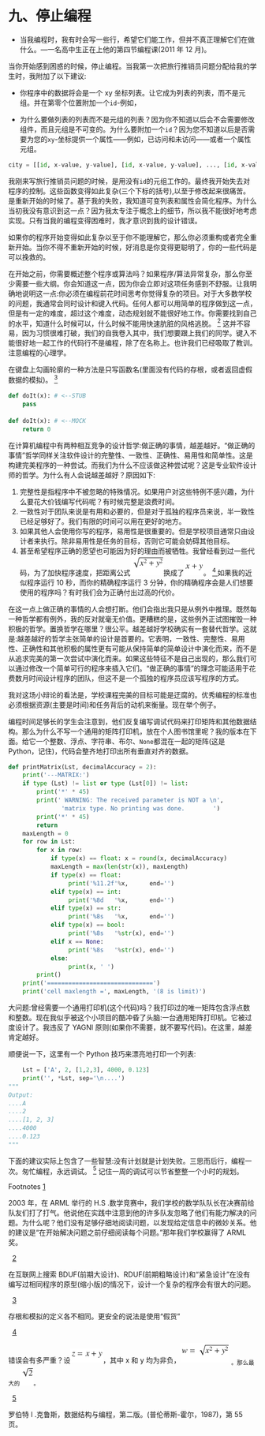 # 九、停止编程

*   当我编程时，我有时会写一些行，希望它们能工作，但并不真正理解它们在做什么。—一名高中生正在上他的第四节编程课(2011 年 12 月)。

当你开始感到困惑的时候，停止编程。当我第一次把旅行推销员问题分配给我的学生时，我附加了以下建议:

*   你程序中的数据将会是一个 xy 坐标列表。让它成为列表的列表，而不是元组。并在第零个位置附加一个`id`-例如，

*   为什么要做列表的列表而不是元组的列表？因为你不知道以后会不会需要修改组件，而且元组是不可变的。为什么要附加一个`id`？因为您不知道以后是否需要为您的`xy`-坐标提供一个属性——例如，已访问和未访问——或者一个属性元组。

```py
city = [[id, x-value, y-value], [id, x-value, y-value], ..., [id, x-value, y-value]]

```

我刚来写旅行推销员问题的时候，是用没有`id`的元组工作的。最终我开始失去对程序的控制。这些函数变得如此复杂(三个下标的括号),以至于修改起来很痛苦。是重新开始的时候了。基于我的失败，我知道可变列表和属性会简化程序。为什么当初我没有意识到这一点？因为我太专注于概念上的细节，所以我不能很好地考虑实现。只有当我的编程变得困难时，我才意识到我的设计错误。

如果你的程序开始变得如此复杂以至于你不能理解它，那么你必须重构或者完全重新开始。当你不得不重新开始的时候，好消息是你变得更聪明了，你的一些代码是可以挽救的。

在开始之前，你需要概述整个程序或算法吗？如果程序/算法异常复杂，那么你至少需要一些大纲。你会知道这一点，因为你会立即对这项任务感到不舒服。让我明确地说明这一点:你必须在编程前花时间思考你觉得复杂的项目。对于大多数学校的问题，我通常会同时设计和键入代码。任何人都可以用简单的程序做到这一点，但是有一定的难度，超过这个难度，动态规划就不能很好地工作。你需要找到自己的水平，知道什么时候可以，什么时候不能用快速肮脏的风格逃脱。 [<sup>2</sup>](#Fn2) 这并不容易，因为习惯很难打破，我们的自我卷入其中，我们想要跟上我们的同学。键入不能很好地一起工作的代码行不是编程，除了在名称上。也许我们已经吸取了教训。注意编程的心理学。

在键盘上勾画轮廓的一种方法是只写函数名(里面没有代码的存根，或者返回虚假数据的模拟)。 [<sup>3</sup>](#Fn3)

```py
def doIt(x): # <--STUB
    pass

def doIt(x): # <--MOCK
    return 0

```

在计算机编程中有两种相互竞争的设计哲学:做正确的事情，越差越好。“做正确的事情”哲学同样关注软件设计的完整性、一致性、正确性、易用性和简单性。这是构建完美程序的一种尝试。而我们为什么不应该做这种尝试呢？这是专业软件设计师的哲学。为什么有人会说越差越好？原因如下:

1.  完整性是指程序中不被忽略的特殊情况。如果用户对这些特例不感兴趣，为什么要花大价钱编写代码呢？有时候完整是浪费时间。
2.  一致性对于团队来说是有用和必要的，但是对于孤独的程序员来说，半一致性已经足够好了。我们有限的时间可以用在更好的地方。
3.  如果其他人会使用你写的程序，易用性是很重要的。但是学校项目通常只由设计者来执行。除非易用性是任务的目标，否则它可能会妨碍其他目标。
4.  甚至希望程序正确的愿望也可能因为好的理由而被牺牲。我曾经看到过一些代码，为了加快程序速度，把距离公式![$$ \sqrt{x^2+{y}^2} $$](img/A461100_1_En_9_Chapter_IEq1.gif)换成了![$$ x+y $$](img/A461100_1_En_9_Chapter_IEq2.gif)。 [<sup> 4 </sup>](#Fn4) 如果我的近似程序运行 10 秒，而你的精确程序运行 3 分钟，你的精确程序会是人们想要使用的程序吗？有时我们会为正确付出过高的代价。

在这一点上做正确的事情的人会想打断。他们会指出我只是从例外中推理。既然每一种哲学都有例外，我的反对就毫无价值。更糟糕的是，这些例外正试图摧毁一种积极的哲学。置换哲学在哪里？很公平。越差越好学校确实有一套替代哲学。这就是:越差越好的哲学主张简单的设计是首要的。它表明，一致性、完整性、易用性、正确性和其他积极的属性更有可能从保持简单的简单设计中演化而来，而不是从追求完美的第一次尝试中演化而来。如果这些特征不是自己出现的，那么我们可以通过修改一个简单可行的程序来插入它们。“做正确的事情”的理念可能适用于花费数月时间设计程序的团队，但这不是一个孤独的程序员应该写程序的方式。

我对这场小辩论的看法是，学校课程完美的目标可能是迂腐的。优秀编程的标准也必须根据资源(主要是时间)和任务背后的动机来衡量。现在举个例子。

编程时间足够长的学生会注意到，他们反复编写调试代码来打印矩阵和其他数据结构。那么为什么不写一个通用的矩阵打印机，放在个人图书馆里呢？我的版本在下面。给它一个整数、浮点、字符串、布尔、`None`都混在一起的矩阵(这是 Python，记住)，代码会整齐地打印出所有垂直对齐的数据。

```py
def printMatrix(Lst, decimalAccuracy = 2):
    print('---MATRIX:')
    if type (Lst) != list or type (Lst[0]) != list:
        print('*' * 45)
        print(' WARNING: The received parameter is NOT a \n',
               'matrix type. No printing was done.        ')
        print('*' * 45)
        return
    maxLength = 0
    for row in Lst:
        for x in row:
            if type(x) == float: x = round(x, decimalAccuracy)
            maxLength = max(len(str(x)), maxLength)
            if type(x) == float:
                 print('%11.2f'%x,      end='')
            elif type(x) == int:
                 print('%8d   '%x,      end='')
            elif type(x) == str:
                 print('%8s   '%x,      end='')
            elif type(x) == bool:
                 print('%8s   '%str(x), end='')
            elif x == None:
                 print('%8s   '%str(x), end='')
            else:
                 print(x, ' ')
        print()
    print('==============================')
    print('cell maxlength =', maxLength, '(8 is limit)')

```

大问题:曾经需要一个通用打印机(这个代码)吗？我打印过的唯一矩阵包含浮点数和整数。现在我似乎被这个小项目的酷冲昏了头脑:一台通用矩阵打印机。它被过度设计了。我违反了 YAGNI 原则(如果你不需要，就不要写代码)。在这里，越差肯定越好。

顺便说一下，这里有一个 Python 技巧来漂亮地打印一个列表:

```py
    Lst = ['A', 2, [1,2,3], 4000, 0.123]
    print('', *Lst, sep='\n....')
"""
Output:
....A
....2
....[1, 2, 3]
....4000
....0.123
"""

```

下面的建议实际上包含了一些智慧:没有计划就是计划失败。三思而后行，编程一次。匆忙编程，永远调试。 [<sup>5</sup>](#Fn5) 记住一周的调试可以节省整整一个小时的规划。

Footnotes [1](#Fn1_source)

2003 年，在 ARML 举行的 H.S .数学竞赛中，我们学校的数学队队长在决赛前给队友们打了打气。他说他在实践中注意到他的许多队友忽略了他们有能力解决的问题。为什么呢？他们没有足够仔细地阅读问题，以发现给定信息中的微妙关系。他的建议是“在开始解决问题之前仔细阅读每个问题。”那年我们学校赢得了 ARML 奖。

  [2](#Fn2_source)

在互联网上搜索 BDUF(前期大设计)、RDUF(前期粗略设计)和“紧急设计”在没有编写过相同程序的原型(缩小版)的情况下，设计一个复杂的程序会有很大的问题。

  [3](#Fn3_source)

存根和模拟的定义各不相同。更安全的说法是使用“假货”

  [4](#Fn4_source)

错误会有多严重？设![$$ z=x+y $$](img/A461100_1_En_9_Chapter_IEq3.gif)，其中 x 和 y 均为非负，![$$ w=\sqrt{x^2+{y}^2} $$](img/A461100_1_En_9_Chapter_IEq4.gif) <sub>。那么最大的![$ \raisebox{1ex}{$z$}\!\left/ \!\raisebox{-1ex}{$w$}\right. $](img/A461100_1_En_9_Chapter_IEq5.gif)会变成什么样？答案是![$ \sqrt{2} $](img/A461100_1_En_9_Chapter_IEq6.gif)。</sub>

  [5](#Fn5_source)

罗伯特 l .克鲁斯，数据结构与编程，第二版。(普伦蒂斯-霍尔，1987)，第 55 页。